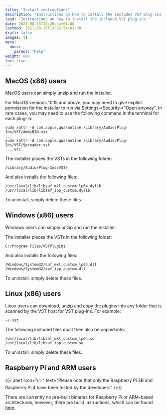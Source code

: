 ```yaml
---
title: "Install instructions"
description: "Instructions on how to install the included VST plug-ins."
lead: "Instructions on how to install the included VST plug-ins."
date: 2021-08-15T13:26:54+01:00
lastmod: 2021-08-15T13:26:54+01:00
draft: false
images: []
menu:
  docs:
    parent: "help"
weight: 600
toc: true
---
```


## MacOS (x86) users

MacOS users can simply unzip and run the installer. 

For MacOS versions 10.15 and above, you may need to give explicit permission for the installer to run via Settings->Security->"Open anyway". In rare cases, you may need to use the following command in the terminal for each plug-in:

```
sudo xattr -d com.apple.quarantine /Library/Audio/Plug-Ins/VST/AmbiBIN.vst
...
sudo xattr -d com.apple.quarantine /Library/Audio/Plug-Ins/VST/Spreader.vst
... etc.
```

The installer places the VSTs in the following folder:
```
/Library/Audio/Plug-Ins/VST/
```
And also installs the following files:
```
/usr/local/lib/libsaf_mkl_custom_lp64.dylib
/usr/local/lib/libsaf_ipp_custom.dylib
```

To uninstall, simply delete these files.


## Windows (x86) users

Windows users can simply unzip and run the installer. 

The installer places the VSTs in the following folder:
```
C:/Program Files/VSTPlugins
```
And also installs the following files:
```
/Windows/System32/saf_mkl_custom_lp64.dll
/Windows/System32/saf_ipp_custom.dll
```
To uninstall, simply delete these files.

## Linux (x86) users

Linux users can download, unzip and copy the plugins into any folder that is scanned by the VST host for VST plug-ins. For example:
```
~/.vst
```
The following included files must then also be copied into:
```
/usr/local/lib/libsaf_mkl_custom_lp64.so
/usr/local/lib/libsaf_ipp_custom.so
```
To uninstall, simply delete these files.


## Raspberry Pi and ARM users

{{< alert icon="👉" text="Please note that only the Raspberry Pi 3B and Raspberry Pi 4 have been tested by the developers" />}}

There are currently no pre-built binaries for Raspberry Pi or ARM-based architectures, however, there are build instructions, which can be found [here](https://github.com/leomccormack/SPARTA/blob/master/docs/RaspberryPi_instructions.md).

